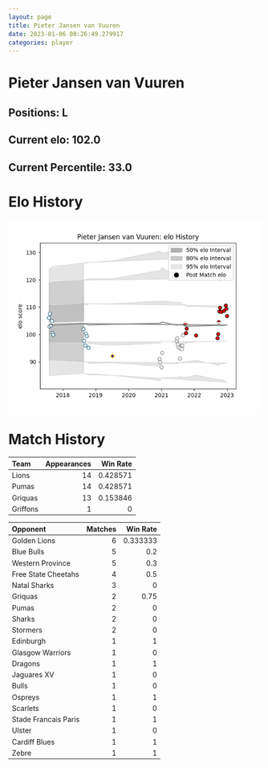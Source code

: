 ```yaml
---  
layout: page  
title: Pieter Jansen van Vuuren  
date: 2023-01-06 00:26:49.279917  
categories: player  
---
```

# Pieter Jansen van Vuuren

## Positions: L

## Current elo: 102.0

## Current Percentile: 33.0

# Elo History


![elo history](history_PieterJansenvanVuuren.png)
# Match History


| Team     |   Appearances |   Win Rate |
|:---------|--------------:|-----------:|
| Lions    |            14 |   0.428571 |
| Pumas    |            14 |   0.428571 |
| Griquas  |            13 |   0.153846 |
| Griffons |             1 |   0        |

| Opponent             |   Matches |   Win Rate |
|:---------------------|----------:|-----------:|
| Golden Lions         |         6 |   0.333333 |
| Blue Bulls           |         5 |   0.2      |
| Western Province     |         5 |   0.3      |
| Free State Cheetahs  |         4 |   0.5      |
| Natal Sharks         |         3 |   0        |
| Griquas              |         2 |   0.75     |
| Pumas                |         2 |   0        |
| Sharks               |         2 |   0        |
| Stormers             |         2 |   0        |
| Edinburgh            |         1 |   1        |
| Glasgow Warriors     |         1 |   0        |
| Dragons              |         1 |   1        |
| Jaguares XV          |         1 |   0        |
| Bulls                |         1 |   0        |
| Ospreys              |         1 |   1        |
| Scarlets             |         1 |   0        |
| Stade Francais Paris |         1 |   1        |
| Ulster               |         1 |   0        |
| Cardiff Blues        |         1 |   1        |
| Zebre                |         1 |   1        |